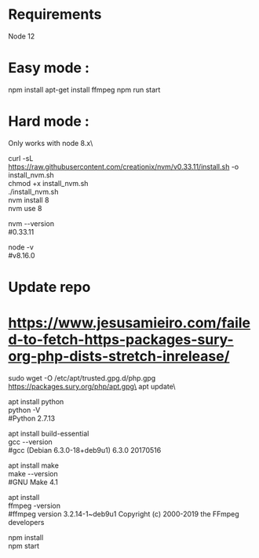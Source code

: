 Requirements
===
Node 12

Easy mode : 
===
npm install
apt-get install ffmpeg
npm run start

Hard mode : 
===
Only works with node 8.x\

curl -sL https://raw.githubusercontent.com/creationix/nvm/v0.33.11/install.sh -o install_nvm.sh\
chmod +x install_nvm.sh\
./install_nvm.sh\
nvm install 8\
nvm use 8

nvm --version\
#0.33.11

node -v\
#v8.16.0

# Update repo
# https://www.jesusamieiro.com/failed-to-fetch-https-packages-sury-org-php-dists-stretch-inrelease/
sudo wget -O /etc/apt/trusted.gpg.d/php.gpg https://packages.sury.org/php/apt.gpg\
apt update\

apt install python\
python -V\
#Python 2.7.13

apt install build-essential\
gcc --version\
#gcc (Debian 6.3.0-18+deb9u1) 6.3.0 20170516

apt install make\
make --version\
#GNU Make 4.1

apt install\
ffmpeg -version\
#ffmpeg version 3.2.14-1~deb9u1 Copyright (c) 2000-2019 the FFmpeg developers

npm install\
npm start
